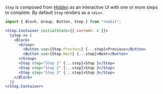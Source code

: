 `Step` is composed from [Hidden](../Hidden/Hidden.md) as an interactive UI with one or more steps to complete. By default `Step` renders as a `<div>`.

```jsx
import { Block, Group, Button, Step } from "reakit";

<Step.Container initialState={{ current: 0 }}>
  {step => (
    <Block>
      <Group>
        <Button use={Step.Previous} {...step}>Previous</Button>
        <Button use={Step.Next} {...step}>Next</Button>
      </Group>
      <Step step="Step 1" {...step}>Step 1</Step>
      <Step step="Step 2" {...step}>Step 2</Step>
      <Step step="Step 3" {...step}>Step 3</Step>
    </Block>
  )}
</Step.Container>
```
